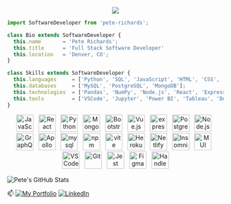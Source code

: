 <p align="center">
  <img src="https://images.unsplash.com/photo-1548996180-930bf553d395?q=80&w=3874&auto=format&fit=crop&ixlib=rb-4.0.3&ixid=M3wxMjA3fDB8MHxwaG90by1wYWdlfHx8fGVufDB8fHx8fA%3D%3D" />
</p>



```js
import SoftwareDeveloper from 'pete-richards';

class Bio extends SoftwareDeveloper {
  this.name       = 'Pete Richards';
  this.title      = 'Full Stack Software Developer'
  this.location   = 'Denver, CO';
}

class Skills extends SoftwareDeveloper {
  this.languages     = ['Python', 'SQL', 'JavaScript', 'HTML', 'CSS', 'C'];
  this.databases     = ['MySQL', 'PostgreSQL', 'MongoDB'];
  this.technologies  = ['Pandas', 'NumPy', 'Node.js', 'React', 'Express.js', 'GraphQL', 'jQuery', 'Bootstrap', 'Material-UI'];
  this.tools         = ['VSCode', 'Jupyter', 'Power BI', 'Tableau', 'Docker', 'Compass/Atlas', 'Insomnia', 'Jest'];
}
```
<p align="center">
  <img src="https://simpleicons.now.sh/javascript/F7DF1E" alt="JavaScript" width="40" height="40"> &nbsp; <img src="https://simpleicons.now.sh/react/FF4154" alt="React" width="40" height="40"> &nbsp; <img src="https://simpleicons.now.sh/python/3776AB" alt="Python" width="40" height="40"> &nbsp; <img src="https://simpleicons.now.sh/mongodb/47A248" alt="MongoDB" width="40" height="40"> &nbsp;  <img src="https://simpleicons.now.sh/bootstrap/7952b3" alt="Bootstrap" width="40" height="40"> &nbsp; <img src="https://simpleicons.now.sh/vuedotjs/41B883" alt="Vue.js" width="40" height="40"> &nbsp; <img src="https://simpleicons.now.sh/express/ffffff" alt="express" width="40" height="40"> &nbsp; <img src="https://simpleicons.vercel.app/postgresql/0064a5" alt="PostgreSQL" width="40" height="40"> &nbsp; <img src="https://simpleicons.now.sh/nodedotjs/339933" alt="Node.js" width="40" height="40"> &nbsp; <img src="https://simpleicons.now.sh/graphql/e10098" alt="GraphQL" width="40" height="40"> &nbsp; <img src="https://simpleicons.now.sh/apollographql/2196f0" alt="Apollo" width="40" height="40"> &nbsp; <img src="https://simpleicons.now.sh/mysql/4479a1" alt="mysql" width="40" height="40"> &nbsp; <img src="https://simpleicons.now.sh/npm/cb3837" alt="npm" width="40" height="40"> &nbsp; <img src="https://simpleicons.now.sh/vite/646cff" alt="vite" width="40" height="40"> &nbsp; <img src="https://simpleicons.now.sh/heroku/430098" alt="Heroku" width="40" height="40"> &nbsp; <img src="https://simpleicons.now.sh/netlify/00C7B7" alt="Netlify" width="40" height="40"> &nbsp; <img src="https://simpleicons.now.sh/insomnia/4000BF" alt="Insomnia" width="40" height="40"> &nbsp; <img src="https://simpleicons.now.sh/mui/007fff" alt="MUI" width="40" height="40"> &nbsp; <img src="https://simpleicons.now.sh/visualstudiocode/0078d7" alt="VS Code" width="40" height="40"> &nbsp; <img src="https://simpleicons.now.sh/git/f34f29" alt="Git" width="40" height="40"> &nbsp; <img src="https://simpleicons.now.sh/jest/C63D14" alt="Jest" width="40" height="40"> &nbsp; <img src="https://simpleicons.now.sh/figma/1abcfe" alt="Figma" width="40" height="40"> &nbsp; <img src="https://simpleicons.now.sh/handlebarsdotjs/5c4848" alt="Handlebars.js" width="40" height="40">
</p>

<!--
<br/>
<br/>
🔭 I’m currently working on a social media app called 'Blurb' with some of my friends! Keep up to date with our progress by clicking [here](https://github.com/ljkahn/Blurb)!
<br/>
<br/>
-->



![Pete's GitHub Stats](https://github-readme-stats.vercel.app/api?username=PRich57&theme=midnight-purple&show_icons=true)

<!--  ![Pete's GitHub Streak](https://github-readme-streak-stats.herokuapp.com/?user=PRich57&theme=midnight-purple&hide_border=false)<br/>  -->

📫 [![My Portfolio](https://img.shields.io/badge/Portfolio-007C75?logo=react&logoColor=FF4154)](https://pete-richards.netlify.app/)
[![LinkedIn](https://img.shields.io/badge/LinkedIn-%230077B5.svg?logo=linkedin&logoColor=white)](https://www.linkedin.com/in/peterrichards57/)



<!--

- 🔭 I’m currently working on ...
- 🌱 I’m currently learning ...
- 👯 I’m looking to collaborate on ...
- 🤔 I’m looking for help with ...
- 💬 Ask me about ...
- 📫 How to reach me: ...
- 😄 Pronouns: ...
- ⚡ Fun fact: ...
-->
